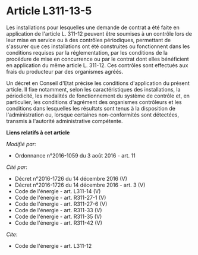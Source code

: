 # Article L311-13-5

Les installations pour lesquelles une demande de contrat a été faite en application de l'article L. 311-12 peuvent être
soumises à un contrôle lors de leur mise en service ou à des contrôles périodiques, permettant de s'assurer que ces
installations ont été construites ou fonctionnent dans les conditions requises par la réglementation, par les conditions de
la procédure de mise en concurrence ou par le contrat dont elles bénéficient en application du même article L. 311-12. Ces
contrôles sont effectués aux frais du producteur par des organismes agréés. 

Un décret en Conseil d'Etat précise les conditions d'application du présent article. Il fixe notamment, selon les
caractéristiques des installations, la périodicité, les modalités de fonctionnement du système de contrôle et, en
particulier, les conditions d'agrément des organismes contrôleurs et les conditions dans lesquelles les résultats sont tenus
à la disposition de l'administration ou, lorsque certaines non-conformités sont détectées, transmis à l'autorité
administrative compétente.

**Liens relatifs à cet article**

_Modifié par_:

  - Ordonnance n°2016-1059 du 3 août 2016 - art. 11

_Cité par_:

  - Décret n°2016-1726 du 14 décembre 2016 (V)
  - Décret n°2016-1726 du 14 décembre 2016 - art. 3 (V)
  - Code de l'énergie - art. L311-14 (V)
  - Code de l'énergie - art. R311-27-1 (V)
  - Code de l'énergie - art. R311-27-6 (V)
  - Code de l'énergie - art. R311-33 (V)
  - Code de l'énergie - art. R311-35 (V)
  - Code de l'énergie - art. R311-42 (V)

_Cite_:

  - Code de l'énergie - art. L311-12
